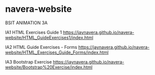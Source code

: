 # navera-website
BSIT ANIMATION 3A

IA1 HTML Exercises Guide 1
https://jaynavera.github.io/navera-website/HTML_GuideExercises1/index.html

IA2 HTML Guide Exercises - Forms
https://jaynavera.github.io/navera-website/HTML_Exercises_Guide_Forms/index.html

IA3 Bootstrap Exercise
https://jaynavera.github.io/navera-website/Bootstrap%20Exercise/index.html

